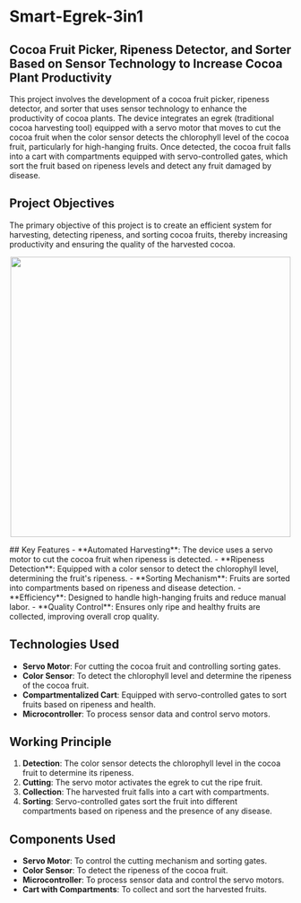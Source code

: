 # Smart-Egrek-3in1
## Cocoa Fruit Picker, Ripeness Detector, and Sorter Based on Sensor Technology to Increase Cocoa Plant Productivity

This project involves the development of a cocoa fruit picker, ripeness detector, and sorter that uses sensor technology to enhance the productivity of cocoa plants. The device integrates an egrek (traditional cocoa harvesting tool) equipped with a servo motor that moves to cut the cocoa fruit when the color sensor detects the chlorophyll level of the cocoa fruit, particularly for high-hanging fruits. Once detected, the cocoa fruit falls into a cart with compartments equipped with servo-controlled gates, which sort the fruit based on ripeness levels and detect any fruit damaged by disease.

## Project Objectives
The primary objective of this project is to create an efficient system for harvesting, detecting ripeness, and sorting cocoa fruits, thereby increasing productivity and ensuring the quality of the harvested cocoa.

<p align="center">
  <img src="https://github.com/arutafusain/Smart-Egrek-3in1/assets/98148350/7a10840b-77d8-4b26-aded-18ce6341804e" width="500" />
</p>
## Key Features
- **Automated Harvesting**: The device uses a servo motor to cut the cocoa fruit when ripeness is detected.
- **Ripeness Detection**: Equipped with a color sensor to detect the chlorophyll level, determining the fruit's ripeness.
- **Sorting Mechanism**: Fruits are sorted into compartments based on ripeness and disease detection.
- **Efficiency**: Designed to handle high-hanging fruits and reduce manual labor.
- **Quality Control**: Ensures only ripe and healthy fruits are collected, improving overall crop quality.

## Technologies Used
- **Servo Motor**: For cutting the cocoa fruit and controlling sorting gates.
- **Color Sensor**: To detect the chlorophyll level and determine the ripeness of the cocoa fruit.
- **Compartmentalized Cart**: Equipped with servo-controlled gates to sort fruits based on ripeness and health.
- **Microcontroller**: To process sensor data and control servo motors.

## Working Principle
1. **Detection**: The color sensor detects the chlorophyll level in the cocoa fruit to determine its ripeness.
2. **Cutting**: The servo motor activates the egrek to cut the ripe fruit.
3. **Collection**: The harvested fruit falls into a cart with compartments.
4. **Sorting**: Servo-controlled gates sort the fruit into different compartments based on ripeness and the presence of any disease.

## Components Used
- **Servo Motor**: To control the cutting mechanism and sorting gates.
- **Color Sensor**: To detect the ripeness of the cocoa fruit.
- **Microcontroller**: To process sensor data and control the servo motors.
- **Cart with Compartments**: To collect and sort the harvested fruits.
